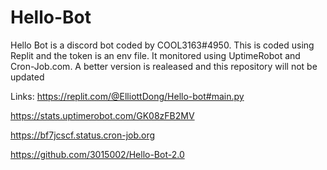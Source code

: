 # Hello-Bot

Hello Bot is a discord bot coded by COOL3163#4950. This is coded using Replit and the token is an env file. It monitored using UptimeRobot and Cron-Job.com. A better version is realeased and this repository will not be updated

Links:
https://replit.com/@ElliottDong/Hello-bot#main.py

https://stats.uptimerobot.com/GK08zFB2MV

https://bf7jcscf.status.cron-job.org

https://github.com/3015002/Hello-Bot-2.0
